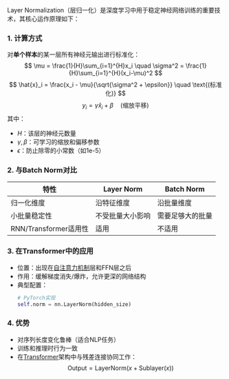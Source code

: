 Layer Normalization（层归一化）是深度学习中用于稳定神经网络训练的重要技术，其核心运作原理如下：

### 1. 计算方式
对**单个样本**的某一层所有神经元输出进行标准化：
$$
\mu = \frac{1}{H}\sum_{i=1}^{H}x_i \quad \sigma^2 = \frac{1}{H}\sum_{i=1}^{H}(x_i-\mu)^2
$$
$$
\hat{x}_i = \frac{x_i - \mu}{\sqrt{\sigma^2 + \epsilon}} \quad \text{(标准化)}
$$
$$
y_i = \gamma \hat{x}_i + \beta \quad \text{(缩放平移)}
$$
其中：
- $H$：该层的神经元数量
- $\gamma,\beta$：可学习的缩放和偏移参数
- $\epsilon$：防止除零的小常数（如1e-5）

### 2. 与Batch Norm对比
| 特性                | Layer Norm               | Batch Norm              |
|---------------------|--------------------------|-------------------------|
| 归一化维度           | 沿特征维度               | 沿批量维度              |
| 小批量稳定性         | 不受批量大小影响         | 需要足够大的批量        |
| RNN/Transformer适用性| 适用                     | 不适用                  |

### 3. 在Transformer中的应用
- 位置：出现在[自注意力机制](../Transformer/自注意力机制.md)层和FFN层之后
- 作用：缓解梯度消失/爆炸，允许更深的网络结构
- 典型配置：
  ```python
  # PyTorch实现
  self.norm = nn.LayerNorm(hidden_size)
  ```

### 4. 优势
- 对序列长度变化鲁棒（适合NLP任务）
- 训练和推理时行为一致
- 在[Transformer](../Transformer/Sequence-to-sequence)架构中与残差连接协同工作：
  $$
  \text{Output} = \text{LayerNorm}(x + \text{Sublayer}(x))
  $$
